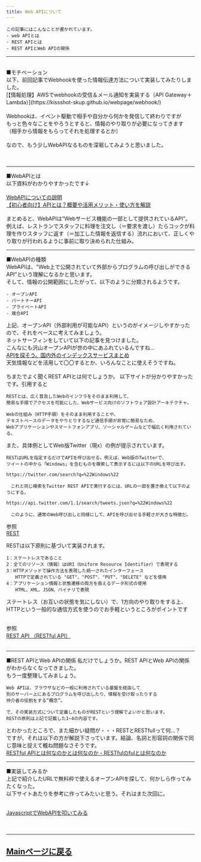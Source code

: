 ```yaml
---
title: Web APIについて
---
```

<script async src="https://pagead2.googlesyndication.com/pagead/js/adsbygoogle.js?client=ca-pub-2844921131740253"
     crossorigin="anonymous"></script>
<!-- Global site tag (gtag.js) - Google Analytics -->
<script async src="https://www.googletagmanager.com/gtag/js?id=G-H1234VX5NE"></script>
<script>
  window.dataLayer = window.dataLayer || [];
  function gtag(){dataLayer.push(arguments);}
  gtag('js', new Date());

  gtag('config', 'G-H1234VX5NE');
</script>



```
この記事にはこんなことが書かれています。
- web APIとは
- REST APIとは
- REST APIとWeb APIの関係
```

----
 <br>
■モチベーション <br>
以下、前回記事でWebhookを使った情報伝達方法について実装してみたりしました。 <br>
[【情報処理】AWSでwebhookの受信＆メール通知を実装する（API Gateway＋Lambda）](https://kissshot-skup.github.io/webpage/webhook/)<br>
<br>
Webhookは、イベント駆動で相手や自分から何かを発信して終わりですが<br>
もっと色々なことをやろうとすると、情報のやり取りが必要になってきます<br>
（相手から情報をもらってそれを処理するとか）<br>
<br>
なので、もう少しWebAPIなるものを深堀してみようと思いました。<br>
<br><br>

----
■WebAPIとは<br>
以下資料がわかりやすかったです↓ <br><br>
[WebAPIについての説明](https://qiita.com/busyoumono99/items/9b5ffd35dd521bafce47)<br>
[【初心者向け】APIとは？概要や活用メリット・使い方を解説](https://blog.hubspot.jp/website/api)
<br><br>
まとめると、WebAPIは“Webサービス機能の一部として提供されているAPI”。<br>
例えば、レストランでスタッフに料理を注文し（＝要求を渡し）たらコックが料理を作りスタッフに返す（＝加工した情報を返信する）流れにおいて、正しくやり取りが行われるように事前に取り決められた仕組み。<br>

----
■WebAPIの種類<br>
WebAPIは、"Web上で公開されていて外部からプログラムの呼び出しができるAPI"という理解になるかと思います。<br>
そして、情報の公開範囲にしたがって、以下のように分類されるようです。<br>
```
- オープンAPI
- パートナーAPI
- プライベートAPI
- 複合API
```
上記、オープンAPI（外部利用が可能なAPI）というのがイメージしやすかったので、それをベースに考えてみましょう。<br>
ネットサーフィンをしていて以下の記事を見つけました。<br>
こんなにも沢山オープンAPIが世の中にあふれているんですね…<br>
[APIを探そう。国内外のインデックスサービスまとめ](https://developer.ntt.com/ja/blog/API%E3%82%92%E6%8E%A2%E3%81%9D%E3%81%86%E3%80%82%E5%9B%BD%E5%86%85%E5%A4%96%E3%81%AE%E3%82%A4%E3%83%B3%E3%83%87%E3%83%83%E3%82%AF%E3%82%B9%E3%82%B5%E3%83%BC%E3%83%93%E3%82%B9%E3%81%BE%E3%81%A8%E3%82%81)
<br>
天気情報などを活用して〇〇するとか、いろんなことに使えそうですね。
<br>
<br>
ちまたでよく聞くREST APIとは何でしょうか。
以下サイトが分かりやすかったです。引用すると<br>

```
RESTとは、広く普及したWebのインフラをそのまま利用して、
簡易な手順でアクセスを可能にした、Webサービス向けのソフトウェア設計アーキテクチャ。

Webの仕組み（HTTP手順）をそのまま利用することや、
テキストベースのデータをやりとりするなど通信手順が非常に簡易なため、
Webアプリケーションやスマートフォンアプリ、ソーシャルゲームなどで幅広く利用されている。
```

また、具体例としてWeb版Twitter（現x）の例が提示されています。<br>

```
RESTはURLを指定するだけでAPIを呼び出せる。例えば、Web版のTwitterで、
ツイートの中から「Windows」を含むものを検索して表示するには以下のURLを呼び出す。

https://twitter.com/search?q=%22Windows%22

　これと同じ検索をTwitter REST APIで実行するには、URLの一部を置き換えて以下のようにする。

https://api.twitter.com/1.1/search/tweets.json?q=%22Windows%22

　このように、通常のWeb呼び出しと同様にして、APIを呼び出せる手軽さが大きな特徴だ。
```

参照<br>
[REST](https://atmarkit.itmedia.co.jp/ait/articles/1601/13/news033.html)<br>

RESTは以下原則に基づいて実装されます。
<br>
```
1：ステートレスであること
2：全てのリソース（情報）はURI（Uniform Resource Identifier）で表現する
3：HTTPメソッドで操作方法を表現した統一されたインターフェース
　　HTTPで定義されている "GET"、"POST"、"PUT"、"DELETE" などを使用
4：アプリケーション情報と状態遷移の両方を扱えるデータ形式の使用
　　HTML、XML、JSON、バイナリで表現
```
ステートレス（お互いの状態を気にしない）で、1方向のやり取りをする上、HTTPという一般的な通信方式を使うのでお手軽というところがポイントです<br>
<br>

参照<br>
[REST API （RESTful API）](https://www.infraexpert.com/study/sdn09.html)<br>
<br>

----

■REST APIとWeb APIの関係
私だけでしょうか。REST APIとWeb APIの関係がわからなくなってきました。<br>
もう一度整理してみましょう。<br>

```
Web APIは、ブラウザなどの一般に利用されている基盤を経由して
別のサーバー上にあるプログラムを呼び出したり、情報を受け取ったりする
仲介者の役割をする“概念”。

で、その実装方式について定義したものがRESTという理解でよいかと思います。
RESTの原則は上記で記載した1~4の内容です。

```

とわかったところで、また細かい疑問が・・・RESTとRESTfullって何…？<br>
ですが、それは以下の方が解説下さっています。結論、名詞と形容詞の関係で同じ意味と捉えて概ね問題なさそうです。
<br>
[RESTful APIとは何なのかとは何なのか - RESTfulのfulとは何なのか](https://qiita.com/e99h2121/items/4409af3879e8638b8200#:~:text=%E3%83%AD%E3%82%A4%E3%83%BB%E3%83%95%E3%82%A3%E3%83%BC%E3%83%AB%E3%83%87%E3%82%A3%E3%83%B3%E3%82%B0%E3%81%AE%E8%AB%96%E6%96%87%E3%81%A7,%E6%84%8F%E5%91%B3%E3%81%A7%E4%BD%BF%E7%94%A8%E3%81%95%E3%82%8C%E3%81%BE%E3%81%99%E3%80%82)<br>


----
■実装してみるか<br>
上記で紹介したURLで無料枠で使えるオープンAPIを探して、何かしら作ってみたくなった。<br>
以下サイトあたりを参考に作ってみたいと思う。それはまた次回に。<br>
<br>

[JavascriptでWebAPIを叩いてみる](https://qiita.com/anago1030/items/5292007ed5db10d25505)<br>
<br><br>

----


## [Mainページに戻る](https://kissshot-skup.github.io/webpage)

